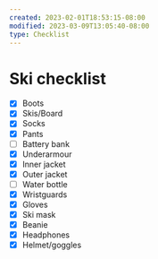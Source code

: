 ```yaml
---
created: 2023-02-01T18:53:15-08:00
modified: 2023-03-09T13:05:40-08:00
type: Checklist
---
```


# Ski checklist

- [x] Boots
- [x] Skis/Board
- [x] Socks
- [x] Pants
- [ ] Battery bank
- [x] Underarmour
- [x] Inner jacket
- [x] Outer jacket
- [ ] Water bottle
- [x] Wristguards
- [x] Gloves
- [x] Ski mask
- [x] Beanie
- [x] Headphones
- [x] Helmet/goggles
